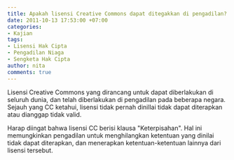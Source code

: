```yaml
---
title: Apakah lisensi Creative Commons dapat ditegakkan di pengadilan?
date: 2011-10-13 17:53:00 +07:00
categories:
- Kajian
tags:
- Lisensi Hak Cipta
- Pengadilan Niaga
- Sengketa Hak Cipta
author: nita
comments: true
---
```


Lisensi Creative Commons yang dirancang untuk dapat diberlakukan di seluruh dunia, dan telah diberlakukan di pengadilan pada beberapa negara. Sejauh yang CC ketahui, lisensi tidak pernah dinillai tidak dapat diterapkan atau dianggap tidak valid.

Harap diingat bahwa lisensi CC berisi klausa "Keterpisahan". Hal ini memungkinkan pengadilan untuk menghilangkan ketentuan yang dinilai tidak dapat diterapkan, dan menerapkan ketentuan-ketentuan lainnya dari lisensi tersebut.
